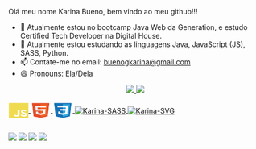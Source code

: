 Olá meu nome Karina Bueno, bem vindo ao meu github!!!

- 🔭 Atualmente estou no bootcamp Java Web da Generation, e estudo Certified Tech Developer na Digital House.
- 🌱 Atualmente estou estudando as linguagens Java, JavaScript (JS), SASS, Python.
- 📫 Contate-me no email: buenogkarina@gmail.com
- 😄 Pronouns: Ela/Dela


<div align="center">
  <a href="https://github.com/Karina-Bueno/" > 
  <img height="180em" src="https://github-readme-stats.vercel.app/api?username=Karina-Bueno&show_icons=true&theme=radical&include_all_commits=true&count_private=true"/>
  <img height="180em" src="https://github-readme-stats.vercel.app/api/top-langs/?username=Karina-Bueno&layout=compact&langs_count=7&theme=radical"/>
</div>
<div style="display: inline_block"><br>
  <img align="center" alt="Karina-Js" height="30" width="40" src="https://raw.githubusercontent.com/devicons/devicon/master/icons/javascript/javascript-plain.svg">
  <img align="center" alt="Karina-HTML" height="30" width="40" src="https://raw.githubusercontent.com/devicons/devicon/master/icons/html5/html5-original.svg">
  <img align="center" alt="Karina-CSS" height="30" width="40" src="https://raw.githubusercontent.com/devicons/devicon/master/icons/css3/css3-original.svg">
  <img align="center" alt="Karina-SASS" height="30" width="40" src="https://cdn.jsdelivr.net/gh/devicons/devicon/icons/sass/sass-original.svg">
  <img align="center" alt="Karina-SVG" height="30" width="40" src="https://cdn.jsdelivr.net/gh/devicons/devicon/icons/spring/spring-original.svg" />
          
          
  <link rel="stylesheet" href="https://cdn.jsdelivr.net/gh/devicons/devicon@v2.14.0/devicon.min.css">         
</div>

##
  
 <div> 
  <a href="https://www.instagram.com/karinagbueno/" target="_blank"><img src="https://img.shields.io/badge/-Instagram-%23E4405F?style=for-the-badge&logo=instagram&logoColor=white" target="_blank"></a>
 <a href="https://discord.com/channels/933314243611230249/933314244085153803" target="_blank"><img src="https://img.shields.io/badge/Discord-7289DA?style=for-the-badge&logo=discord&logoColor=white" target="_blank"></a>  
  <a href = "mailto:buenogkarina@gmail.com"><img src="https://img.shields.io/badge/Gmail-D14836?style=for-the-badge&logo=gmail&logoColor=white" target="_blank"></a>
  <a href="https://linkedin.com/in/karina-bueno-62a857163" target="_blank"><img src="https://img.shields.io/badge/-LinkedIn-%230077B5?style=for-the-badge&logo=linkedin&logoColor=white" target="_blank"></a> 
 </div>

